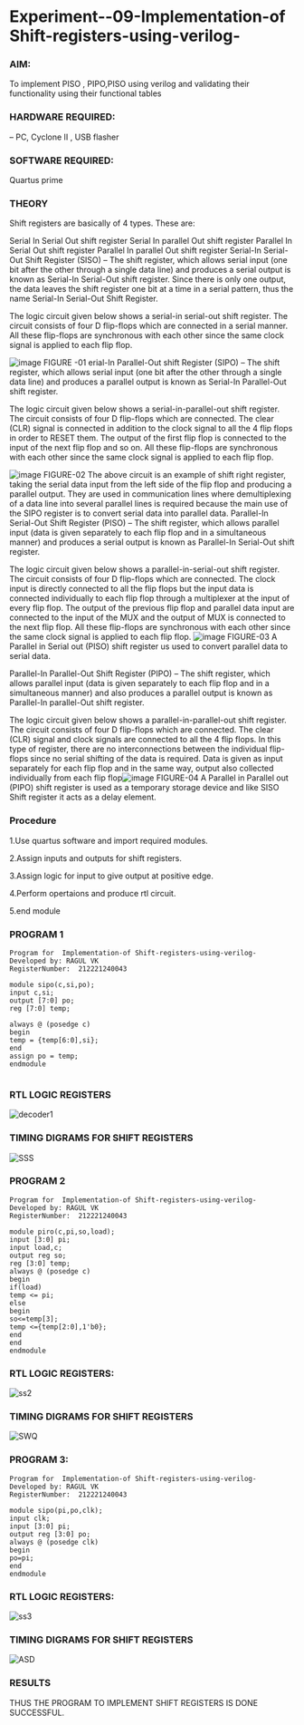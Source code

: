 
# Experiment--09-Implementation-of Shift-registers-using-verilog-
### AIM:
To implement PISO , PIPO,PISO  using verilog and validating their functionality using their functional tables

### HARDWARE REQUIRED: 
– PC, Cyclone II , USB flasher

### SOFTWARE REQUIRED:  
Quartus prime

### THEORY 
Shift registers are basically of 4 types. These are:

Serial In Serial Out shift register
Serial In parallel Out shift register
Parallel In Serial Out shift register
Parallel In parallel Out shift register
Serial-In Serial-Out Shift Register (SISO) –
The shift register, which allows serial input (one bit after the other through a single data line) and produces a serial output is known as Serial-In Serial-Out shift register. Since there is only one output, the data leaves the shift register one bit at a time in a serial pattern, thus the name Serial-In Serial-Out Shift Register.

The logic circuit given below shows a serial-in serial-out shift register. The circuit consists of four D flip-flops which are connected in a serial manner. All these flip-flops are synchronous with each other since the same clock signal is applied to each flip flop.

![image](https://user-images.githubusercontent.com/36288975/172337366-540cc45e-11fe-4cce-9503-560dc704bc7d.png)
FIGURE -01 
erial-In Parallel-Out shift Register (SIPO) –
The shift register, which allows serial input (one bit after the other through a single data line) and produces a parallel output is known as Serial-In Parallel-Out shift register.

The logic circuit given below shows a serial-in-parallel-out shift register. The circuit consists of four D flip-flops which are connected. The clear (CLR) signal is connected in addition to the clock signal to all the 4 flip flops in order to RESET them. The output of the first flip flop is connected to the input of the next flip flop and so on. All these flip-flops are synchronous with each other since the same clock signal is applied to each flip flop.

![image](https://user-images.githubusercontent.com/36288975/172337438-03416c7e-7c9d-4939-ba34-c355b9fc79c5.png)
FIGURE-02
The above circuit is an example of shift right register, taking the serial data input from the left side of the flip flop and producing a parallel output. They are used in communication lines where demultiplexing of a data line into several parallel lines is required because the main use of the SIPO register is to convert serial data into parallel data.
Parallel-In Serial-Out Shift Register (PISO) –
The shift register, which allows parallel input (data is given separately to each flip flop and in a simultaneous manner) and produces a serial output is known as Parallel-In Serial-Out shift register.

The logic circuit given below shows a parallel-in-serial-out shift register. The circuit consists of four D flip-flops which are connected. The clock input is directly connected to all the flip flops but the input data is connected individually to each flip flop through a multiplexer at the input of every flip flop. The output of the previous flip flop and parallel data input are connected to the input of the MUX and the output of MUX is connected to the next flip flop. All these flip-flops are synchronous with each other since the same clock signal is applied to each flip flop.
![image](https://user-images.githubusercontent.com/36288975/172337544-1632407f-1743-4b17-b480-00663d01e59f.png)
FIGURE-03
A Parallel in Serial out (PISO) shift register us used to convert parallel data to serial data.

Parallel-In Parallel-Out Shift Register (PIPO) –
The shift register, which allows parallel input (data is given separately to each flip flop and in a simultaneous manner) and also produces a parallel output is known as Parallel-In parallel-Out shift register.

The logic circuit given below shows a parallel-in-parallel-out shift register. The circuit consists of four D flip-flops which are connected. The clear (CLR) signal and clock signals are connected to all the 4 flip flops. In this type of register, there are no interconnections between the individual flip-flops since no serial shifting of the data is required. Data is given as input separately for each flip flop and in the same way, output also collected individually from each flip flop![image](https://user-images.githubusercontent.com/36288975/172337661-babb1f90-6286-4d14-8cbd-26a380ee085e.png)
FIGURE-04
A Parallel in Parallel out (PIPO) shift register is used as a temporary storage device and like SISO Shift register it acts as a delay element.

### Procedure

1.Use quartus software and import required modules.


2.Assign inputs and outputs for shift registers.


3.Assign logic for input to give output at positive edge.


4.Perform opertaions and produce rtl circuit.


5.end module


### PROGRAM 1
```
Program for  Implementation-of Shift-registers-using-verilog-
Developed by: RAGUL VK
RegisterNumber:  212221240043

module sipo(c,si,po);
input c,si;
output [7:0] po;
reg [7:0] temp;

always @ (posedge c)
begin
temp = {temp[6:0],si};
end
assign po = temp;
endmodule 


```






### RTL LOGIC  REGISTERS   


![decoder1](https://user-images.githubusercontent.com/94154683/172343226-35e7994d-fd15-474b-8ad3-d0b5951361d7.png)




### TIMING DIGRAMS FOR SHIFT REGISTERS



![SSS](https://user-images.githubusercontent.com/94154683/172343477-d655b5aa-1425-4a76-bca7-0de2ab5bc82f.jpeg)

### PROGRAM 2
```
Program for  Implementation-of Shift-registers-using-verilog-
Developed by: RAGUL VK
RegisterNumber:  212221240043

module piro(c,pi,so,load);
input [3:0] pi;
input load,c;
output reg so;
reg [3:0] temp;
always @ (posedge c)
begin 
if(load)
temp <= pi;
else
begin
so<=temp[3];
temp <={temp[2:0],1'b0};
end
end
endmodule

```


### RTL LOGIC REGISTERS:


![ss2](https://user-images.githubusercontent.com/94154683/172343913-256260d6-9cce-43cf-b513-941100041544.png)


### TIMING DIGRAMS FOR SHIFT REGISTERS

![SWQ](https://user-images.githubusercontent.com/94154683/172344015-e16e255a-db94-4c06-890d-6588ce130c18.jpeg)


### PROGRAM 3:

```
Program for  Implementation-of Shift-registers-using-verilog-
Developed by: RAGUL VK
RegisterNumber:  212221240043

module sipo(pi,po,clk);
input clk;
input [3:0] pi;
output reg [3:0] po;
always @ (posedge clk)
begin 
po=pi;
end
endmodule 

```

### RTL LOGIC REGISTERS:

![ss3](https://user-images.githubusercontent.com/94154683/172344360-bd4ff61b-045e-48fc-aa3c-5307143dfa9d.png)



### TIMING DIGRAMS FOR SHIFT REGISTERS

![ASD](https://user-images.githubusercontent.com/94154683/172344436-bce4ef17-9b7e-4ed0-99f4-7c85e2be9979.jpeg)




### RESULTS 
 THUS THE PROGRAM TO IMPLEMENT SHIFT REGISTERS IS DONE SUCCESSFUL.
